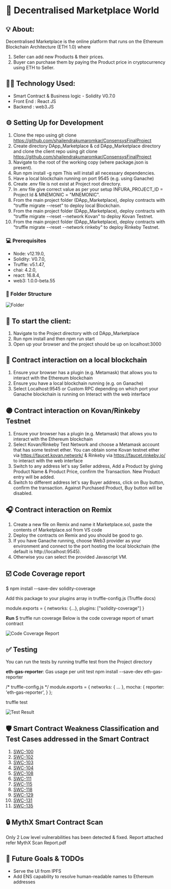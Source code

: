 # :shopping_cart: Decentralised Marketplace World

## :bulb: About: 
Decentralised Marketplace is the online platform that runs on the Ethereum Blockchain Architecture (ETH 1.0) where 
1. Seller can add new Products & their prices. 
2. Buyer can purchase them by paying the Product price in cryptocurrency using ETH to Seller.


##  :man_technologist: Technology Used:
- Smart Contract & Business logic - Solidity V0.7.0
- Front End : React JS
- Backend : web3.JS


## :gear: Setting Up for Development
1. Clone the repo using git clone https://github.com/shailendrakumaromkar/ConsensysFinalProject
2. Create directory DApp_Marketplace & cd DApp_Marketplace directory and clone the client repo using git clone https://github.com/shailendrakumaromkar/ConsensysFinalProject
3. Navigate to the root of the working copy (where package.json is present).
4. Run npm install -g npm This will install all necessary dependencies.
5. Have a local blockchain running on port 9545 (e.g. using Ganache)
6. Create .env file is not exist at Project root directory.
7. In .env file give correct value as per your setup INFURA_PROJECT_ID = Project Id & MNEMONIC = "MNEMONIC".
8. From the main project folder (DApp_Marketplace), deploy contracts with "truffle migrate --reset" to deploy local Blockchain.
9. From the main project folder (DApp_Marketplace), deploy contracts with "truffle migrate --reset --network Kovan" to deploy Kovan Testnet.
10. From the main project folder (DApp_Marketplace), deploy contracts with "truffle migrate --reset --network rinkeby" to deploy Rinkeby Testnet.


### :computer: Prerequisites
- Node: v12.19.0,
- Solidity: V0.7.0,
- Truffle: v5.1.47,
- chai: 4.2.0,
- react: 16.8.4,
- web3: 1.0.0-beta.55


### :ledger: Folder Structure
![Folder](https://user-images.githubusercontent.com/19868756/100525406-99f2d700-31e6-11eb-8675-4af07ccc5e97.jpg)

## :high_brightness:  To start the client:
1. Navigate to the Project directory with cd DApp_Marketplace
2. Run npm install and then npm run start
3. Open up your browser and the project should be up on localhost:3000


## :large_orange_diamond: Contract interaction on a local blockchain
1. Ensure your browser has a plugin (e.g. Metamask) that allows you to interact with the Ethereum blockchain
2. Ensure you have a local blockchain running (e.g. on Ganache)
3. Select Localhost:9545 or Custom RPC depending on which port your Ganache blockchain is running on Interact with the web interface

## :purple_circle: Contract interaction on Kovan/Rinkeby Testnet
1. Ensure your browser has a plugin (e.g. Metamask) that allows you to interact with the Ethereum blockchain
2. Select Kovan/Rinkeby Test Network and choose a Metamask account that has some testnet ether. You can obtain some Kovan testnet ether via https://faucet.kovan.network/ & Rinkeby via https://faucet.rinkeby.io/ to interact with the web interface
3. Switch to any address let's say Seller address, Add a Product by giving Product Name & Product Price, confirm the Transaction.
   New Product entry will be added.
4. Switch to different address let's say Buyer address, click on Buy button, confirm the transaction.
   Against Purchased Product, Buy button will be disabled.

## :headphones: Contract interaction on Remix
1. Create a new file on Remix and name it Marketplace.sol, paste the contents of Marketplace.sol from VS code
2. Deploy the contracts on Remix and you should be good to go.
3. If you have Ganache running, choose Web3 provider as your environment and connect to the port hosting the local blockchain (the default is http://localhost:9545). 
4. Otherwise you can select the provided Javascript VM.

## :ballot_box_with_check: Code Coverage report
$ npm install --save-dev solidity-coverage

Add this package to your plugins array in truffle-config.js (Truffle docs)

module.exports = {
  networks: {...},
  plugins: ["solidity-coverage"]
}

**Run**
$ truffle run coverage
Below is the code coverage report of smart contract

![Code Coverage Report](https://user-images.githubusercontent.com/19868756/101682116-38a1f200-3a89-11eb-8e6f-e137f90c91b3.jpg)


## :white_check_mark: Testing
You can run the tests by running truffle test from the Project directory

**eth-gas-reporter**: Gas usage per unit test
npm install --save-dev eth-gas-reporter

/* truffle-config.js */
module.exports = {
  networks: { ... },
  mocha: {
    reporter: 'eth-gas-reporter',
  }
};

truffle test

![Test Result](https://user-images.githubusercontent.com/19868756/101682164-48b9d180-3a89-11eb-87be-d15ec037c5b6.jpg)

## :shield: Smart Contract Weakness Classification and Test Cases addressed in the Smart Contract
1. [SWC-100](https://swcregistry.io/docs/SWC-100)
2. [SWC-102](https://swcregistry.io/docs/SWC-102)
3. [SWC-103](https://swcregistry.io/docs/SWC-103)
4. [SWC-104](https://swcregistry.io/docs/SWC-104)
5. [SWC-108](https://swcregistry.io/docs/SWC-108)
6. [SWC-111](https://swcregistry.io/docs/SWC-111)
7. [SWC-115](https://swcregistry.io/docs/SWC-115)
8. [SWC-118](https://swcregistry.io/docs/SWC-118)
9. [SWC-129](https://swcregistry.io/docs/SWC-129)
10. [SWC-131](https://swcregistry.io/docs/SWC-131)
11. [SWC-135](https://swcregistry.io/docs/SWC-135)


## :lock: MythX Smart Contract Scan
Only 2 Low level vulnerabilities has been detected & fixed. Report attached refer MythX Scan Report.pdf

## :memo: Future Goals & TODOs
- Serve the UI from IPFS
- Add ENS capability to resolve human-readable names to Ethereum addresses
